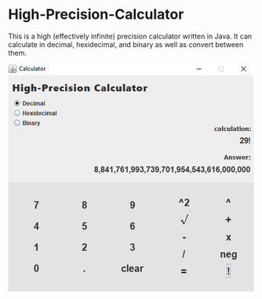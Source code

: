 # High-Precision-Calculator

This is a high (effectively infinite) precision calculator written in Java. It can calculate in decimal, hexidecimal, and binary as well as convert between them. 

![Example: Java Calculator](Screenshots/calc.PNG)
